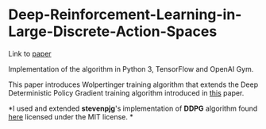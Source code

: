 # Deep-Reinforcement-Learning-in-Large-Discrete-Action-Spaces
Link to [paper](https://arxiv.org/abs/1512.07679)

Implementation of the algorithm in Python 3, TensorFlow and OpenAI Gym.



This paper introduces Wolpertinger training algorithm that extends the Deep Deterministic Policy Gradient training algorithm introduced in [this](https://arxiv.org/abs/1509.02971) paper. 

*I used and extended  **stevenpjg**'s implementation of **DDPG** algorithm found [here](https://github.com/stevenpjg/ddpg-aigym) licensed under the MIT license. *
